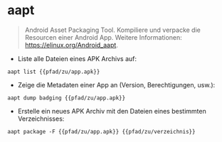 # aapt

> Android Asset Packaging Tool.
> Kompiliere und verpacke die Resourcen einer Android App.
> Weitere Informationen: <https://elinux.org/Android_aapt>.

- Liste alle Dateien eines APK Archivs auf:

`aapt list {{pfad/zu/app.apk}}`

- Zeige die Metadaten einer App an (Version, Berechtigungen, usw.):

`aapt dump badging {{pfad/zu/app.apk}}`

- Erstelle ein neues APK Archiv mit den Dateien eines bestimmten Verzeichnisses:

`aapt package -F {{pfad/zu/app.apk}} {{pfad/zu/verzeichnis}}`
